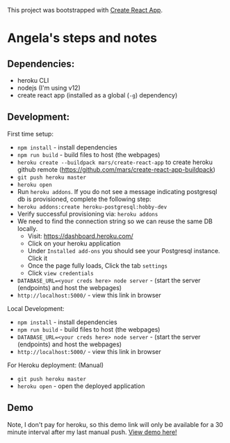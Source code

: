 This project was bootstrapped with [Create React App](https://github.com/facebook/create-react-app).

# Angela's steps and notes
## Dependencies:
 - heroku CLI
 - nodejs (I'm using v12)
 - create react app (installed as a global (`-g`) dependency)

## Development:
First time setup:
- `npm install` - install dependencies
- `npm run build` - build files to host (the webpages)
- `heroku create --buildpack mars/create-react-app` to create heroku github remote (https://github.com/mars/create-react-app-buildpack)
- `git push heroku master`
- `heroku open`
- Run `heroku addons`. If you do not see a message indicating postgresql db is provisioned, complete the following step:
- `heroku addons:create heroku-postgresql:hobby-dev`
- Verify successful provisioning via: `heroku addons`
- We need to find the connection string so we can reuse the same DB locally.
  - Visit: https://dashboard.heroku.com/
  - Click on your heroku application
  - Under `Installed add-ons` you should see your Postgresql instance. Click it
  - Once the page fully loads, Click the tab `settings`
  - Click `view credentials`
- `DATABASE_URL=<your creds here> node server` - (start the server (endpoints) and host the webpages)
- `http://localhost:5000/` - view this link in browser

Local Development:
- `npm install` - install dependencies
- `npm run build` - build files to host (the webpages)
- `DATABASE_URL=<your creds here> node server` - (start the server (endpoints) and host the webpages)
- `http://localhost:5000/` - view this link in browser

For Heroku deployment: (Manual)
- `git push heroku master`
- `heroku open` - open the deployed application

## Demo
Note, I don't pay for heroku, so this demo link will only be available for a 30 minute interval after my last manual push.
[View demo here!](https://polar-brushlands-76256.herokuapp.com/)
